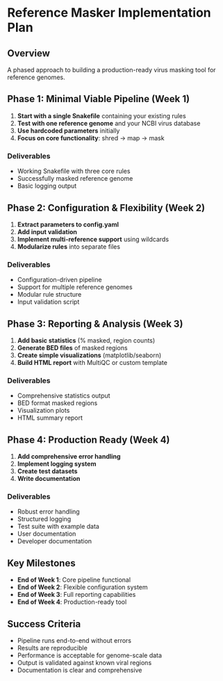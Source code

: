 # Reference Masker Implementation Plan

## Overview
A phased approach to building a production-ready virus masking tool for reference genomes.

## Phase 1: Minimal Viable Pipeline (Week 1)
1. **Start with a single Snakefile** containing your existing rules
2. **Test with one reference genome** and your NCBI virus database
3. **Use hardcoded parameters** initially
4. **Focus on core functionality**: shred → map → mask

### Deliverables
- Working Snakefile with three core rules
- Successfully masked reference genome
- Basic logging output

## Phase 2: Configuration & Flexibility (Week 2)
1. **Extract parameters to config.yaml**
2. **Add input validation** 
3. **Implement multi-reference support** using wildcards
4. **Modularize rules** into separate files

### Deliverables
- Configuration-driven pipeline
- Support for multiple reference genomes
- Modular rule structure
- Input validation script

## Phase 3: Reporting & Analysis (Week 3)
1. **Add basic statistics** (% masked, region counts)
2. **Generate BED files** of masked regions
3. **Create simple visualizations** (matplotlib/seaborn)
4. **Build HTML report** with MultiQC or custom template

### Deliverables
- Comprehensive statistics output
- BED format masked regions
- Visualization plots
- HTML summary report

## Phase 4: Production Ready (Week 4)
1. **Add comprehensive error handling**
2. **Implement logging system**
3. **Create test datasets**
4. **Write documentation**

### Deliverables
- Robust error handling
- Structured logging
- Test suite with example data
- User documentation
- Developer documentation

## Key Milestones
- **End of Week 1**: Core pipeline functional
- **End of Week 2**: Flexible configuration system
- **End of Week 3**: Full reporting capabilities
- **End of Week 4**: Production-ready tool

## Success Criteria
- Pipeline runs end-to-end without errors
- Results are reproducible
- Performance is acceptable for genome-scale data
- Output is validated against known viral regions
- Documentation is clear and comprehensive